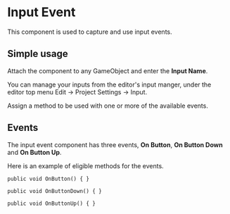 # Input Event
This component is used to capture and use input events.

## Simple usage
Attach the component to any GameObject and enter the **Input Name**.

You can manage your inputs from the editor's input manger, under the editor top menu Edit -> Project Settings -> Input.

Assign a method to be used with one or more of the available events.

## Events
The input event component has three events, **On Button**, **On Button Down** and **On Button Up**.

Here is an example of eligible methods for the events.

```
public void OnButton() { }

public void OnButtonDown() { }

public void OnButtonUp() { }
```
